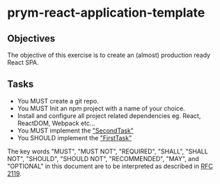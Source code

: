 # prym-react-application-template

## Objectives
The objective of this exercise is to create an (almost) production ready React SPA.

## Tasks
* You MUST create a git repo.
* You MUST Init an npm project with a name of your choice.
* Install and configure all project related dependencies eg. React, ReactDOM, Webpack etc...
* You MUST implement the ["SecondTask"](SecondTask.md)
* You SHOULD implement the ["FirstTask"](FirstTask.md)


The key words "MUST", "MUST NOT", "REQUIRED", "SHALL", "SHALL
NOT", "SHOULD", "SHOULD NOT", "RECOMMENDED",  "MAY", and
"OPTIONAL" in this document are to be interpreted as described in
[RFC 2119](https://www.ietf.org/rfc/rfc2119.txt).